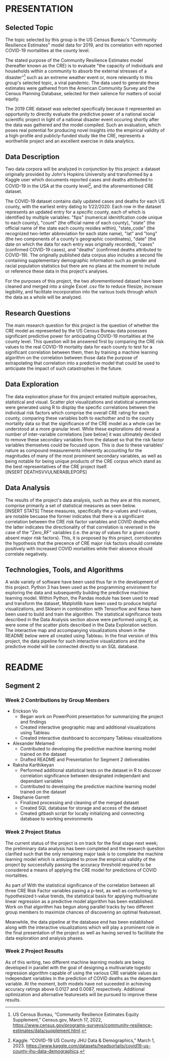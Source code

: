 # PRESENTATION

## Selected Topic
The topic selected by this group is the US Census Bureau's "Community Resilience Estimates" model data for 2019, and its correlation with reported COVID-19 mortalities at the county level.  

The stated purpose of the Community Resilience Estimates model (hereafter known as the CRE) is to evaluate "the capacity of individuals and households within a community to absorb the external stresses of a disaster"[^1] such as an extreme weather event or, more relevantly to this group's selected topic, a viral pandemic.  The data used to generate these estimates were gathered from the American Community Survey and the Census Planning Database, selected for their salience for matters of social equity.

The 2019 CRE dataset was selected specifically because it represented an opportunity to directly evaluate the predictive power of a national social scientific project in light of a national disaster event occuring shortly after the data was gathered and the model compiled.  Such an evaluation, which poses real potential for producing novel insights into the empirical validity of a high-profile and publicly-funded study like the CRE, represents a worthwhile project and an excellent exercise in data analytics.

## Data Description
Two data corpora will be analyzed in conjunction by this project:  a dataset originally provided by John's Hopkins University and transformed by a Kaggle user which documents reported cases and deaths attributed to COVID-19 in the USA at the county level[^2], and the aforementioned CRE dataset.  

The COVID-19 dataset contains daily updated cases and deaths for each US county, with the earliest entry dating to 1/22/2020.  Each row in the dataset represents an updated entry for a specific county, each of which is identified by multiple variables: "fips" (numerical idenitifcation code unique to each county), "count" (the official name of each county), "state" (the official name of the state each county resides within), "state_code" (the recognized two-letter abbreviation for each state name), "lat" and "long" (the two components of a county's geographic coordinates), "date" (the date on which the data for each entry was originally recorded), "cases" (confirmed COVID-19 cases), and "deaths" (confirmed deaths attributed to COVID-19).  The originally published data corpus also includes a second file containing supplementary demographic information such as gender and racial population statistics but there are no plans at the moment to include or reference these data in this project's analyses.

For the purposes of this project, the two aforementioned dataset have been cleaned and merged into a single Excel .csv file to reduce filesize, increase legibility, and facilitate incorporation into the various tools through which the data as a whole will be analyzed.   

## Research Questions
The main research question for this project is the question of whether the CRE model as represented by the US Census Bureau data posesses significant predictive power for anticipating COVID-19 mortalities at the county level.  This question will be answered first by comparing the CRE risk values to the real COVID-19 mortality data for each county to test for a significant correlation between them, then by training a machine learning algorithm on the correlation between those data the purpose of extrapolating that correlation into a predictive model that could be used to anticipate the impact of such catastrophes in the future.  

## Data Exploration 
The data exploration phase for this project entailed multiple approaches, statistical and visual.  Scatter plot visualizations and statistical summaries were generated using R to display the specific correlations between the individual risk factors which comprise the overall CRE rating for each county, comparing these variables both to eachother and to the county mortality data so that the significance of the CRE model as a whole can be understood at a more granular level.  While these explorations did reveal a number of inter-variable correlations [see below] it was ultimately decided to remove these secondary variables from the dataset so that the risk factor variables themselves could be focused upon.  This is due to these variables' nature as compound measurements inherently accounting for the magnitudes of many of the most prominent secondary variables, as well as being notable for being unique products of the CRE corpus which stand as the best representatives of the CRE project itself.  
[INSERT DEATHSVVULNERABLEPOPS] 

## Data Analysis
The results of the project's data analysis, such as they are at this moment, comprise primarily a set of statistical measures as seen below.  
[INSERT STATS]
These measures, specifically the p-values and t-values, are notable becuase the former indicates that there is a significant correlation between the CRE risk factor variables and COVID deaths while the latter indicates the directionality of that correlation is reversed in the case of the "Zero_RF" variables (i.e. the array of values for a given county absent major risk factors).  This, it is proposed by this project, corroborates the hypothesis that the precence of CRE major risk factors should correlate positively with increased COVID mortalities while their absence should correlate negatively.

## Technologies, Tools, and Algorithms
A wide variety of software have been used thus far in the development of this project.  Python 3 has been used as the programming enviroment for exploring the data and subsequently building the predictive machine learning model.  Within Python, the Pandas module has been used to read and transform the dataset, Matplotlib have been used to produce helpful visualizations, and Sklearn in combination with Tensorflow and Keras have been used to build and train the algorithm.  The statistical significance tests described in the Data Analysis section above were performed using R, as were some of the scatter plots described in the Data Exploration section.  The interactive map and accompanying visualizations shown in the README below were all created using Tableau.  In the final version of this project, the data pipeline for such interactive visualizations and the predictive model will be connected directly to an SQL database.       





[^1]: US Census Bureau, “Community Resilience Estimates Equity Supplement,” Census.gov, March 17, 2022, https://www.census.gov/programs-surveys/community-resilience-estimates/data/supplement.html.
[^2]: Kaggle. “COVID-19 US County JHU Data & Demographics,” March 1, 2023. https://www.kaggle.com/datasets/headsortails/covid19-us-county-jhu-data-demographics.







# README

## Segment 2

### Week 2 Contributions by Group Members
- Erickson Vo
    - Began work on PowerPoint presentation for summarizing the project and findings
    - Created interactive geographic map and additional visualizations using Tableau
    - Created interactive dashboard to accompany Tableau visualizations
- Alexander Melamed
    - Contributed to developing the predictive machine learning model trained on the dataset
    - Drafted README and Presentation for Segment 2 deliverables
- Raksha Karthikeyan
    - Performed additional statistical tests on the dataset in R to discover correlation significance between designated independant and dependant variables
    - Contributed to developing the predictive machine learning model trained on the dataset 
- Stephanie Garrett
    - Finalized processing and cleaning of the merged dataset 
    - Created SQL database for storage and access of the dataset 
    - Created gitbash script for locally initializing and connecting database to working environments

### Week 2 Project Status
The current status of the project is on track for the final stage next week; the preliminary data analysis has been completed and the research question clarified such that the only remaining major task is to complete the machine learning model which is anticipated to prove the empirical validity of the project by successfully passing the accuracy threshold required to be considered a means of applying the CRE model for predictions of COVID mortalities.  

As part of With the statistical significance of the correlation between all three CRE Risk Factor variables pasing a p-test, as well as conforming to hypothesized t-value trends, the statistical basis for applying multivariate linear regression as a predictive model algorithm has been established.  Work on that algorithm has begun along parallel tracks by two different group members to maximize chances of discovering an optimal featureset.  

Meanwhile, the data pipeline at the database end has been established along with the interactive visualizations which will play a prominent role in the final presentation of the project as well as having served to facilitate the data exploration and analysis phases.    

### Week 2 Project Results
As of this writing, two different machine learning models are being developed in parallel with the goal of designing a multivariate logestic regression algorithm capable of using the various CRE variable values as independant variables in the prediction of COVID deaths as the dependant variable.  At the moment, both models have not suceeded in achieving accuracy ratings above 0.0127 and 0.0087, respectively.  Additional optimization and alternative featuresets will be pursued to improve these results.  

